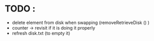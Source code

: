 # TODO :

- delete element from disk when swapping (removeRetrieveDisk () )
- counter -> revisit if it is doing it properly
- refresh disk.txt (to empty it)
